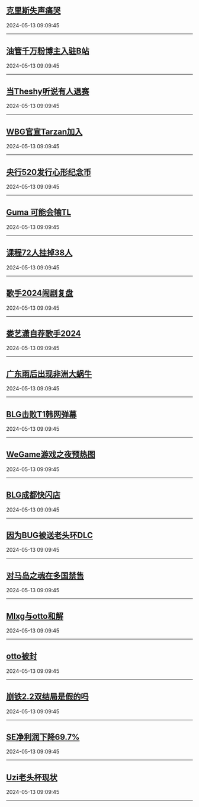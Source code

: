 ## [克里斯失声痛哭](https://search.bilibili.com/all?vt=36849326&keyword=%E5%85%8B%E9%87%8C%E6%96%AF%E5%A4%B1%E5%A3%B0%E7%97%9B%E5%93%AD&order=click)

2024-05-13 09:09:45

---
## [油管千万粉博主入驻B站](https://search.bilibili.com/all?vt=36849326&keyword=%E6%B2%B9%E7%AE%A1%E5%8D%83%E4%B8%87%E7%B2%89%E5%8D%9A%E4%B8%BB%E5%85%A5%E9%A9%BBB%E7%AB%99&order=click)

2024-05-13 09:09:45

---
## [当Theshy听说有人退赛](https://search.bilibili.com/all?vt=36849326&keyword=%E5%BD%93Theshy%E5%90%AC%E8%AF%B4%E6%9C%89%E4%BA%BA%E9%80%80%E8%B5%9B&order=click)

2024-05-13 09:09:45

---
## [WBG官宣Tarzan加入](https://search.bilibili.com/all?vt=36849326&keyword=WBG%E5%AE%98%E5%AE%A3Tarzan%E5%8A%A0%E5%85%A5&order=click)

2024-05-13 09:09:45

---
## [央行520发行心形纪念币](https://search.bilibili.com/all?vt=36849326&keyword=%E5%A4%AE%E8%A1%8C520%E5%8F%91%E8%A1%8C%E5%BF%83%E5%BD%A2%E7%BA%AA%E5%BF%B5%E5%B8%81&order=click)

2024-05-13 09:09:45

---
## [Guma 可能会输TL](https://search.bilibili.com/all?vt=36849326&keyword=Guma+%E5%8F%AF%E8%83%BD%E4%BC%9A%E8%BE%93TL&order=click)

2024-05-13 09:09:45

---
## [课程72人挂掉38人](https://search.bilibili.com/all?vt=36849326&keyword=%E8%AF%BE%E7%A8%8B72%E4%BA%BA%E6%8C%82%E6%8E%8938%E4%BA%BA&order=click)

2024-05-13 09:09:45

---
## [歌手2024闹剧复盘](https://search.bilibili.com/all?vt=36849326&keyword=%E6%AD%8C%E6%89%8B2024%E9%97%B9%E5%89%A7%E5%A4%8D%E7%9B%98&order=click)

2024-05-13 09:09:45

---
## [娄艺潇自荐歌手2024](https://search.bilibili.com/all?vt=36849326&keyword=%E5%A8%84%E8%89%BA%E6%BD%87%E8%87%AA%E8%8D%90%E6%AD%8C%E6%89%8B2024&order=click)

2024-05-13 09:09:45

---
## [广东雨后出现非洲大蜗牛](https://search.bilibili.com/all?vt=36849326&keyword=%E5%B9%BF%E4%B8%9C%E9%9B%A8%E5%90%8E%E5%87%BA%E7%8E%B0%E9%9D%9E%E6%B4%B2%E5%A4%A7%E8%9C%97%E7%89%9B&order=click)

2024-05-13 09:09:45

---
## [BLG击败T1韩网弹幕](https://search.bilibili.com/all?vt=36849326&keyword=BLG%E5%87%BB%E8%B4%A5T1%E9%9F%A9%E7%BD%91%E5%BC%B9%E5%B9%95&order=click)

2024-05-13 09:09:45

---
## [WeGame游戏之夜预热图](https://search.bilibili.com/all?vt=36849326&keyword=WeGame%E6%B8%B8%E6%88%8F%E4%B9%8B%E5%A4%9C%E9%A2%84%E7%83%AD%E5%9B%BE&order=click)

2024-05-13 09:09:45

---
## [BLG成都快闪店](https://search.bilibili.com/all?vt=36849326&keyword=BLG%E6%88%90%E9%83%BD%E5%BF%AB%E9%97%AA%E5%BA%97&order=click)

2024-05-13 09:09:45

---
## [因为BUG被送老头环DLC](https://search.bilibili.com/all?vt=36849326&keyword=%E5%9B%A0%E4%B8%BABUG%E8%A2%AB%E9%80%81%E8%80%81%E5%A4%B4%E7%8E%AFDLC&order=click)

2024-05-13 09:09:45

---
## [对马岛之魂在多国禁售](https://search.bilibili.com/all?vt=36849326&keyword=%E5%AF%B9%E9%A9%AC%E5%B2%9B%E4%B9%8B%E9%AD%82%E5%9C%A8%E5%A4%9A%E5%9B%BD%E7%A6%81%E5%94%AE&order=click)

2024-05-13 09:09:45

---
## [Mlxg与otto和解](https://search.bilibili.com/all?vt=36849326&keyword=Mlxg%E4%B8%8Eotto%E5%92%8C%E8%A7%A3&order=click)

2024-05-13 09:09:45

---
## [otto被封](https://search.bilibili.com/all?vt=36849326&keyword=otto%E8%A2%AB%E5%B0%81&order=click)

2024-05-13 09:09:45

---
## [崩铁2.2双结局是假的吗](https://search.bilibili.com/all?vt=36849326&keyword=%E5%B4%A9%E9%93%812.2%E5%8F%8C%E7%BB%93%E5%B1%80%E6%98%AF%E5%81%87%E7%9A%84%E5%90%97&order=click)

2024-05-13 09:09:45

---
## [SE净利润下降69.7%](https://search.bilibili.com/all?vt=36849326&keyword=SE%E5%87%80%E5%88%A9%E6%B6%A6%E4%B8%8B%E9%99%8D69.7%25&order=click)

2024-05-13 09:09:45

---
## [Uzi老头杯现状](https://search.bilibili.com/all?vt=36849326&keyword=Uzi%E8%80%81%E5%A4%B4%E6%9D%AF%E7%8E%B0%E7%8A%B6&order=click)

2024-05-13 09:09:45

---
